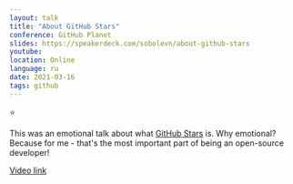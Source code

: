 ```yaml
---
layout: talk
title: "About GitHub Stars"
conference: GitHub Planet
slides: https://speakerdeck.com/sobolevn/about-github-stars
youtube:
location: Online
language: ru
date: 2021-03-16
tags: github
---
```


:star:

This was an emotional talk about what [GitHub Stars](https://stars.github.com/) is.
Why emotional? Because for me - that's the most important part of being an open-source developer!

[Video link](https://youtu.be/I7DLJQyhEag?t=1142)
